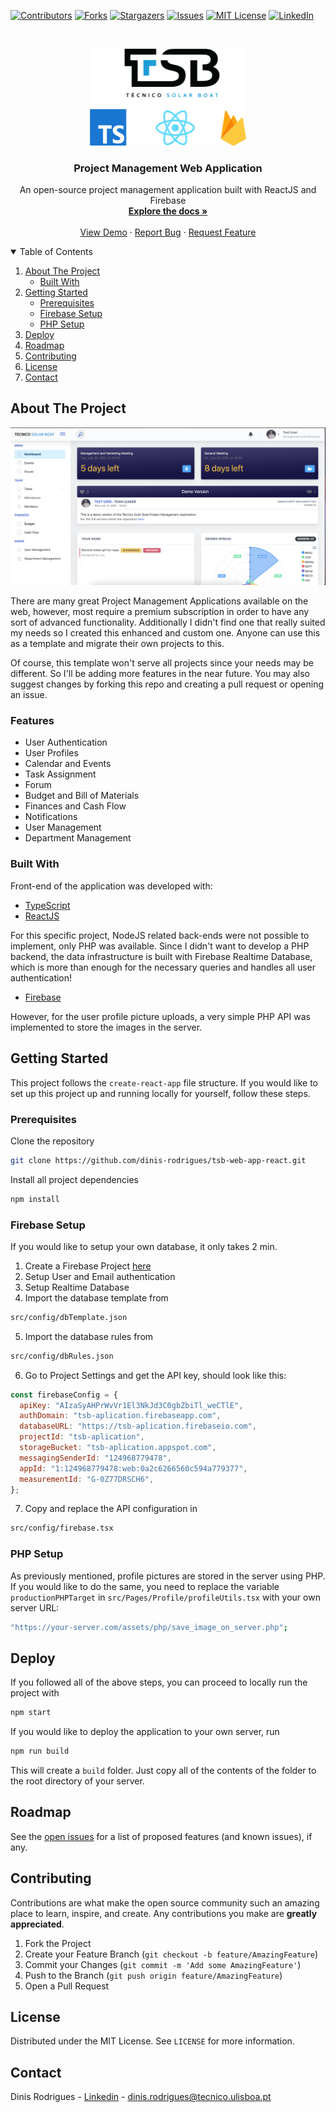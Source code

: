 <!-- PROJECT SHIELDS -->
<!--
*** I'm using markdown "reference style" links for readability.
*** Reference links are enclosed in brackets [ ] instead of parentheses ( ).
*** See the bottom of this document for the declaration of the reference variables
*** for contributors-url, forks-url, etc. This is an optional, concise syntax you may use.
*** https://www.markdownguide.org/basic-syntax/#reference-style-links
-->

[![Contributors][contributors-shield]][contributors-url]
[![Forks][forks-shield]][forks-url]
[![Stargazers][stars-shield]][stars-url]
[![Issues][issues-shield]][issues-url]
[![MIT License][license-shield]][license-url]
[![LinkedIn][linkedin-shield]][linkedin-url]

<!-- PROJECT LOGO -->
<br />
<p align="center">
  <a href="https://github.com/dinis-rodrigues/tsb-web-app-react">
    <img src="public/assets/images/readMeImages/readMeFront.png" alt="Logo" width="250">
  </a>

  <h3 align="center">Project Management Web Application</h3>

  <p align="center">
    An open-source project management application built with ReactJS and Firebase
    <br />
    <a href="https://github.com/dinis-rodrigues/tsb-web-app-react"><strong>Explore the docs »</strong></a>
    <br />
    <br />
    <a href="https://web.ist.utl.pt/~ist179089/projects/tsbAppDemo/">View Demo</a>
    ·
    <a href="https://github.com/dinis-rodrigues/tsb-web-app-react/issues">Report Bug</a>
    ·
    <a href="https://github.com/dinis-rodrigues/tsb-web-app-react/issues">Request Feature</a>
  </p>
</p>

<!-- TABLE OF CONTENTS -->
<details open="open">
  <summary>Table of Contents</summary>
  <ol>
    <li>
      <a href="#about-the-project">About The Project</a>
      <ul>
        <li><a href="#built-with">Built With</a></li>
      </ul>
    </li>
    <li>
      <a href="#getting-started">Getting Started</a>
      <ul>
        <li><a href="#prerequisites">Prerequisites</a></li>
        <li><a href="#firebase-setup">Firebase Setup</a></li>
        <li><a href="#php-setup">PHP Setup</a></li>
      </ul>
    </li>
    <li><a href="#deploy">Deploy</a></li>
    <li><a href="#roadmap">Roadmap</a></li>
    <li><a href="#contributing">Contributing</a></li>
    <li><a href="#license">License</a></li>
    <li><a href="#contact">Contact</a></li>
  </ol>
</details>

<!-- ABOUT THE PROJECT -->

## About The Project

[![Product Name Screen Shot][product-screenshot]](https://example.com)

There are many great Project Management Applications available on the web,
however, most require a premium subscription in order to have any sort of
advanced functionality. Additionally I didn't find one that really suited my
needs so I created this enhanced and custom one. Anyone can use this as a
template and migrate their own projects to this.

Of course, this template won't serve all projects since your needs may be
different. So I'll be adding more features in the near future. You may also
suggest changes by forking this repo and creating a pull request or opening an issue.

### Features

- User Authentication
- User Profiles
- Calendar and Events
- Task Assignment
- Forum
- Budget and Bill of Materials
- Finances and Cash Flow
- Notifications
- User Management
- Department Management

### Built With

Front-end of the application was developed with:

- [TypeScript](https://www.typescriptlang.org)
- [ReactJS](https://reactjs.org)

For this specific project, NodeJS related back-ends were not possible to
implement, only PHP was available. Since I didn't want to develop a PHP
backend, the data infrastructure is built with Firebase Realtime Database,
which is more than enough for the necessary queries and handles all user authentication!

- [Firebase](https://firebase.google.com)

However, for the user profile picture uploads, a very simple PHP API was
implemented to store the images in the server.

<!-- GETTING STARTED -->

## Getting Started

This project follows the `create-react-app` file structure. If you would like to set up this project up and running locally for yourself, follow these steps.

### Prerequisites

Clone the repository

```sh
git clone https://github.com/dinis-rodrigues/tsb-web-app-react.git
```

Install all project dependencies

```sh
npm install
```

### Firebase Setup

If you would like to setup your own database, it only takes 2 min.

1. Create a Firebase Project [here](https://firebase.google.com)
2. Setup User and Email authentication
3. Setup Realtime Database
4. Import the database template from

```sh
src/config/dbTemplate.json
```

5. Import the database rules from

```sh
src/config/dbRules.json
```

6. Go to Project Settings and get the API key, should look like this:

```js
const firebaseConfig = {
  apiKey: "AIzaSyAHPrWvVr1El3NkJd3C0gbZbiTl_weCTlE",
  authDomain: "tsb-aplication.firebaseapp.com",
  databaseURL: "https://tsb-aplication.firebaseio.com",
  projectId: "tsb-aplication",
  storageBucket: "tsb-aplication.appspot.com",
  messagingSenderId: "124968779478",
  appId: "1:124968779478:web:0a2c6266560c594a779377",
  measurementId: "G-0Z77DRSCH6",
};
```

7. Copy and replace the API configuration in

```sh
src/config/firebase.tsx
```

### PHP Setup

As previously mentioned, profile pictures are stored in the server using PHP.
If you would like to do the same, you need to replace the variable
`productionPHPTarget` in `src/Pages/Profile/profileUtils.tsx` with your own server URL:

```sh
"https://your-server.com/assets/php/save_image_on_server.php";
```

## Deploy

If you followed all of the above steps, you can proceed to locally run the
project with

```sh
npm start
```

If you would like to deploy the application to your own server, run

```sh
npm run build
```

This will create a `build` folder. Just copy all of the contents of the folder
to the root directory of your server.

<!-- ROADMAP -->

## Roadmap

See the [open
issues](https://github.com/dinis-rodrigues/tsb-web-app-react/issues) for a list
of proposed features (and known issues), if any.

<!-- CONTRIBUTING -->

## Contributing

Contributions are what make the open source community such an amazing place to learn, inspire, and create. Any contributions you make are **greatly appreciated**.

1. Fork the Project
2. Create your Feature Branch (`git checkout -b feature/AmazingFeature`)
3. Commit your Changes (`git commit -m 'Add some AmazingFeature'`)
4. Push to the Branch (`git push origin feature/AmazingFeature`)
5. Open a Pull Request

<!-- LICENSE -->

## License

Distributed under the MIT License. See `LICENSE` for more information.

<!-- CONTACT -->

## Contact

Dinis Rodrigues - [Linkedin](https://www.linkedin.com/in/dinis-rodrigues/) - dinis.rodrigues@tecnico.ulisboa.pt

<!-- MARKDOWN LINKS & IMAGES -->
<!-- https://www.markdownguide.org/basic-syntax/#reference-style-links -->

[contributors-shield]: https://img.shields.io/github/contributors/dinis-rodrigues/tsb-web-app-react.svg?style=for-the-badge
[contributors-url]: https://github.com/dinis-rodrigues/tsb-web-app-react/graphs/contributors
[forks-shield]: https://img.shields.io/github/forks/dinis-rodrigues/tsb-web-app-react.svg?style=for-the-badge
[forks-url]: https://github.com/dinis-rodrigues/tsb-web-app-react/network/members
[stars-shield]: https://img.shields.io/github/stars/dinis-rodrigues/tsb-web-app-react.svg?style=for-the-badge
[stars-url]: https://github.com/dinis-rodrigues/tsb-web-app-react/stargazers
[issues-shield]: https://img.shields.io/github/issues/dinis-rodrigues/tsb-web-app-react.svg?style=for-the-badge
[issues-url]: https://github.com/dinis-rodrigues/tsb-web-app-react/issues
[license-shield]: https://img.shields.io/github/license/dinis-rodrigues/tsb-web-app-react?style=for-the-badge
[license-url]: https://github.com/dinis-rodrigues/tsb-web-app-react/blob/master/LICENSE.txt
[linkedin-shield]: https://img.shields.io/badge/-LinkedIn-black.svg?style=for-the-badge&logo=linkedin&colorB=555
[linkedin-url]: https://linkedin.com/in/dinis-rodrigues
[product-screenshot]: public/assets/images/readMeImages/appScreen.png

